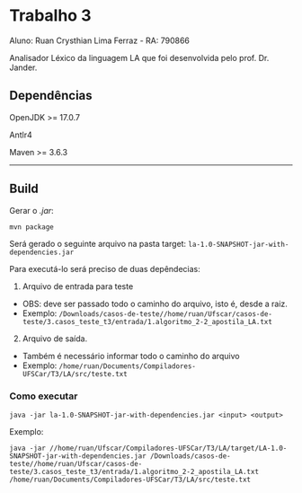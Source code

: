 # Trabalho 3

Aluno: Ruan Crysthian Lima Ferraz - RA: 790866

Analisador Léxico da linguagem LA que foi desenvolvida pelo prof. Dr. Jander.

## Dependências
OpenJDK >= 17.0.7

Antlr4

Maven >= 3.6.3

---

## Build

Gerar o *.jar*:

```
mvn package
```

Será gerado o seguinte arquivo na pasta target: ```la-1.0-SNAPSHOT-jar-with-dependencies.jar```

Para executá-lo será preciso de duas depêndecias:

1. Arquivo de entrada para teste
- OBS: deve ser passado todo o caminho do arquivo, isto é, desde a raiz.
- Exemplo: ```/Downloads/casos-de-teste//home/ruan/Ufscar/casos-de-teste/3.casos_teste_t3/entrada/1.algoritmo_2-2_apostila_LA.txt```

2. Arquivo de saída.
- Também é necessário informar todo o caminho do arquivo
- Exemplo: ```/home/ruan/Documents/Compiladores-UFSCar/T3/LA/src/teste.txt ```

### Como executar

```
java -jar la-1.0-SNAPSHOT-jar-with-dependencies.jar <input> <output>
```

Exemplo:

```
java -jar //home/ruan/Ufscar/Compiladores-UFSCar/T3/LA/target/LA-1.0-SNAPSHOT-jar-with-dependencies.jar /Downloads/casos-de-teste//home/ruan/Ufscar/casos-de-teste/3.casos_teste_t3/entrada/1.algoritmo_2-2_apostila_LA.txt /home/ruan/Documents/Compiladores-UFSCar/T3/LA/src/teste.txt
```